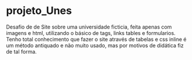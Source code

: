 # projeto_Unes
 Desafio de de Site sobre uma universidade ficticia, feita apenas com imagens e html, utilizando o  básico de tags, links tables e formularios. 
Tenho total conhecimento que fazer o site através de tabelas e css inline é um método antiquado e não muito usado, mas por motivos de didática fiz de tal forma.
